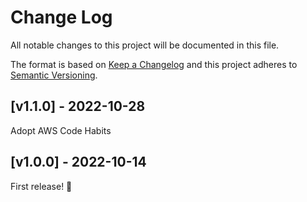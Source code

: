 # Change Log

All notable changes to this project will be documented in this file.

The format is based on [Keep a Changelog](http://keepachangelog.com/)
and this project adheres to [Semantic Versioning](http://semver.org/).

## [v1.1.0] - 2022-10-28

Adopt AWS Code Habits

## [v1.0.0] - 2022-10-14

First release! 🚀
